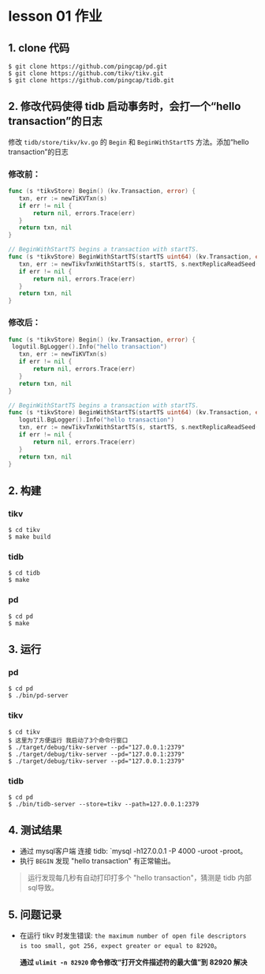 # lesson 01 作业

## 1. clone 代码

```shell
$ git clone https://github.com/pingcap/pd.git
$ git clone https://github.com/tikv/tikv.git
$ git clone https://github.com/pingcap/tidb.git
```

## 2. 修改代码使得 tidb 启动事务时，会打一个“hello transaction”的日志
 
 修改 `tidb/store/tikv/kv.go` 的 `Begin` 和 `BeginWithStartTS` 方法。添加“hello transaction”的日志

 ### 修改前：
 ```go
 func (s *tikvStore) Begin() (kv.Transaction, error) {
	txn, err := newTiKVTxn(s)
	if err != nil {
		return nil, errors.Trace(err)
	}
	return txn, nil
}

// BeginWithStartTS begins a transaction with startTS.
func (s *tikvStore) BeginWithStartTS(startTS uint64) (kv.Transaction, error) {
	txn, err := newTikvTxnWithStartTS(s, startTS, s.nextReplicaReadSeed())
	if err != nil {
		return nil, errors.Trace(err)
	}
	return txn, nil
}
 ```

 ### 修改后：
 ```go
 func (s *tikvStore) Begin() (kv.Transaction, error) {
  logutil.BgLogger().Info("hello transaction")
	txn, err := newTiKVTxn(s)
	if err != nil {
		return nil, errors.Trace(err)
	}
	return txn, nil
}

// BeginWithStartTS begins a transaction with startTS.
func (s *tikvStore) BeginWithStartTS(startTS uint64) (kv.Transaction, error) {
	logutil.BgLogger().Info("hello transaction")
	txn, err := newTikvTxnWithStartTS(s, startTS, s.nextReplicaReadSeed())
	if err != nil {
		return nil, errors.Trace(err)
	}
	return txn, nil
}
 ```



## 2. 构建

### tikv
``` shell
$ cd tikv
$ make build
```

### tidb
``` shell
$ cd tidb
$ make
```

### pd
``` shell
$ cd pd
$ make
```

## 3. 运行

### pd
``` shell
$ cd pd
$ ./bin/pd-server
```

### tikv
``` shell
$ cd tikv
$ 这里为了方便运行 我启动了3个命令行窗口
$ ./target/debug/tikv-server --pd="127.0.0.1:2379"
$ ./target/debug/tikv-server --pd="127.0.0.1:2379"
$ ./target/debug/tikv-server --pd="127.0.0.1:2379"
```

### tidb
``` shell
$ cd pd
$ ./bin/tidb-server --store=tikv --path=127.0.0.1:2379
```

## 4. 测试结果
- 通过 mysql客户端 连接 tidb: `mysql -h127.0.0.1 -P 4000 -uroot -proot。
- 执行 `BEGIN` 发现 "hello transaction" 有正常输出。
> 运行发现每几秒有自动打印打多个 "hello transaction"，猜测是 tidb 内部sql导致。

## 5. 问题记录
- 在运行 tikv 时发生错误: `the maximum number of open file descriptors is too small, got 256, expect greater or equal to 82920`。
  
  **通过 `ulimit -n 82920` 命令修改“打开文件描述符的最大值”到 82920 解决**